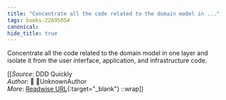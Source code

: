 ```yaml
---
title: "Concentrate all the code related to the domain model in ..."
tags: books-22695054
canonical: 
hide_title: true
---
```


Concentrate all the code related to the domain model in one layer and isolate it from the user interface, application, and infrastructure code.


[[_Source_: DDD Quickly<br>
_Author_: 📕 UnknownAuthor<br>
_More_: [Readwise URL](https://readwise.io/open/446271384){:target="_blank"}
::wrap]]